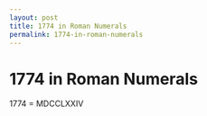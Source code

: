 ```yaml
---
layout: post
title: 1774 in Roman Numerals
permalink: 1774-in-roman-numerals
---
```


# 1774 in Roman Numerals

1774 = MDCCLXXIV
